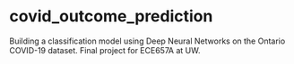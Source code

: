 # covid_outcome_prediction
Building a classification model using Deep Neural Networks on the Ontario COVID-19 dataset. Final project for ECE657A at UW.
